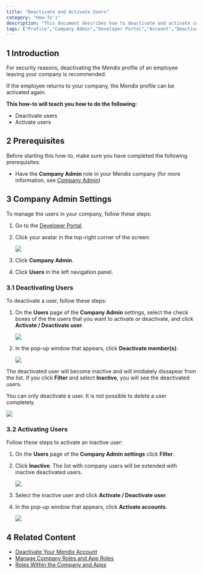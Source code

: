 ```yaml
---
title: "Deactivate and Activate Users"
category: "How-To's"
description: "This document describes how to deactivate and activate company users in the Developer Portal."
tags: ["Profile","Company Admin","Developer Portal","Account","Deactivate"]
---
```


## 1 Introduction

For security reasons, deactivating the Mendix profile of an employee leaving your company is recommended.

If the employee returns to your company, the Mendix profile can be activated again. 

**This how-to will teach you how to do the following:**

* Deactivate users
* Activate users

## 2 Prerequisites

Before starting this how-to, make sure you have completed the following prerequisites:

* Have the **Company Admin** role in your Mendix company (for more information, see [Company Admin](/developerportal/companyadmin))

## 3 Company Admin Settings

To manage the users in your company, follow these steps:

1. Go to the [Developer Portal](http://home.mendix.com).
2.  Click your avatar in the top-right corner of the screen:

    ![](attachments/companyadmin/company-admin.png)

3. Click **Company Admin**.
4. Click **Users** in the left navigation panel.

### 3.1 Deactivating Users

To deactivate a user, follow these steps:

1.  On the **Users** page of the **Company Admin** settings, select the check boxes of the the users that you want to activate or deactivate, and click **Activate / Deactivate user**.

    ![](attachments/companyadmin/deactivate.png)

2.  In the pop-up window that appears, click **Deactivate member(s)**:

    ![](attachments/companyadmin/deactivate-user.png)

The deactivated user will become inactive and will imidiately dissapear from the list. If you click **Filter** and select **Inactive**, you will see the deactivated users.

You can only deactivate a user. It is not possible to delete a user completely.

   ![](attachments/companyadmin/filter.png)

### 3.2 Activating Users

Follow these steps to activate an inactive user:    

1.  On the **Users** page of the **Company Admin settings** click **Filter**.
2.  Click **Inactive**. The list with company users will be extended with inactive deactivated users.

    ![](attachments/companyadmin/users.png)

3.  Select the inactive user and click **Activate / Deactivate user**.
4.  In the pop-up window that appears, click **Activate accounts**.         

    ![](attachments/companyadmin/activate-user.png)

## 4 Related Content

* [Deactivate Your Mendix Account](/developerportal/general/how-to-activate-or-deactivate-your-mendix-account)
* [Manage Company Roles and App Roles](/developerportal/howto/change-roles)
* [Roles Within the Company and Apps](/developerportal/general/roles)
